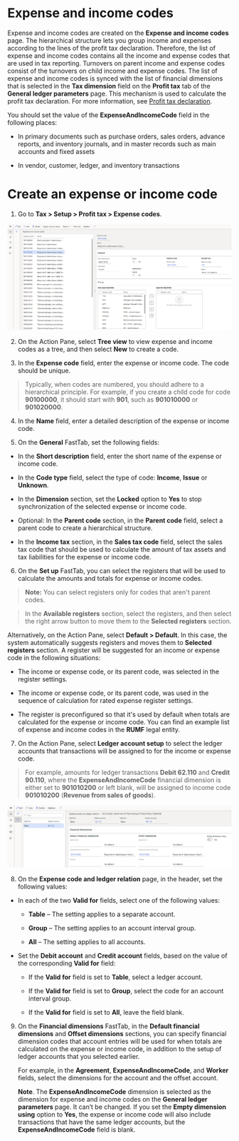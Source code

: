 Expense and income codes
========================

Expense and income codes are created on the **Expense and income codes** page.
The hierarchical structure lets you group income and expenses according to the
lines of the profit tax declaration. Therefore, the list of expense and income
codes contains all the income and expense codes that are used in tax reporting.
Turnovers on parent income and expense codes consist of the turnovers on child
income and expense codes. The list of expense and income codes is synced with
the list of financial dimensions that is selected in the **Tax dimension** field
on the **Profit tax** tab of the **General ledger parameters** page. This
mechanism is used to calculate the profit tax declaration. For more information,
see [Profit tax
declaration](https://docs.microsoft.com/dynamics365/finance/localizations/rus-profit-tax-declaration).

You should set the value of the **ExpenseAndIncomeCode** field in the following
places:

-   In primary documents such as purchase orders, sales orders, advance reports,
    and inventory journals, and in master records such as main accounts and
    fixed assets

-   In vendor, customer, ledger, and inventory transactions

Create an expense or income code
================================

1.  Go to **Tax \> Setup \> Profit tax \> Expense codes**.

![](media/1_Expense_codes.png)

2.  On the Action Pane, select **Tree view** to view expense and income codes as
    a tree, and then select **New** to create a code.

3.  In the **Expense code** field, enter the expense or income code. The code
    should be unique.

>   Typically, when codes are numbered, you should adhere to a hierarchical
>   principle. For example, if you create a child code for code **90100000**, it
>   should start with **901**, such as **901010000** or **901020000**.

4.  In the **Name** field, enter a detailed description of the expense or income
    code.

5.  On the **General** FastTab, set the following fields:

-   In the **Short description** field, enter the short name of the expense or
    income code.

-   In the **Code type** field, select the type of code: **Income**, **Issue**
    or **Unknown**.

-   In the **Dimension** section, set the **Locked** option to **Yes** to stop
    synchronization of the selected expense or income code.

-   Optional: In the **Parent code** section, in the **Parent code** field,
    select a parent code to create a hierarchical structure.

-   In the **Income tax** section, in the **Sales tax code** field, select the
    sales tax code that should be used to calculate the amount of tax assets and
    tax liabilities for the expense or income code.

6.  On the **Set up** FastTab, you can select the registers that will be used to
    calculate the amounts and totals for expense or income codes.

>   **Note:** You can select registers only for codes that aren't parent codes.

>   In the **Available registers** section, select the registers, and then
>   select the right arrow button to move them to the **Selected registers**
>   section.

Alternatively, on the Action Pane, select **Default \> Default**. In this case,
the system automatically suggests registers and moves them to **Selected
registers** section. A register will be suggested for an income or expense code
in the following situations:

-   The income or expense code, or its parent code, was selected in the register
    settings.

-   The income or expense code, or its parent code, was used in the sequence of
    calculation for rated expense register settings.

-   The register is preconfigured so that it's used by default when totals are
    calculated for the expense or income code. You can find an example list of
    expense and income codes in the **RUMF** legal entity.

7.  On the Action Pane, select **Ledger account setup** to select the ledger
    accounts that transactions will be assigned to for the income or expense
    code.

>   For example, amounts for ledger transactions **Debit 62.110** and **Credit
>   90.110**, where the **ExpenseAndIncomeCode** financial dimension is either
>   set to **901010200** or left blank, will be assigned to income code
>   **901010200** (**Revenue from sales of goods**).

![A screenshot of a computer Description automatically generated](media/2_Expense_code_and_ledger_relation.png)

8.  On the **Expense code and ledger relation** page, in the header, set the
    following values:

-   In each of the two **Valid for** fields, select one of the following values:

    -   **Table** – The setting applies to a separate account.

    -   **Group** – The setting applies to an account interval group.

    -   **All** – The setting applies to all accounts.

-   Set the **Debit account** and **Credit account** fields, based on the value
    of the corresponding **Valid for** field:

    -   If the **Valid for** field is set to **Table**, select a ledger account.

    -   If the **Valid for** field is set to **Group**, select the code for an
        account interval group.

    -   If the **Valid for** field is set to **All**, leave the field blank.

9.  On the **Financial dimensions** FastTab, in the **Default financial
    dimensions** and **Offset dimensions** sections, you can specify financial
    dimension codes that account entries will be used for when totals are
    calculated on the expense or income code, in addition to the setup of ledger
    accounts that you selected earlier.

    For example, in the **Agreement**, **ExpenseAndIncomeCode**, and **Worker**
    fields, select the dimensions for the account and the offset account.

    **Note**. The **ExpenseAndIncomeCode** dimension is selected as the
    dimension for expense and income codes on the **General ledger parameters**
    page. It can’t be changed. If you set the **Empty dimension using** option
    to **Yes**, the expense or income code will also include transactions that
    have the same ledger accounts, but the **ExpenseAndIncomeCode** field is
    blank.
